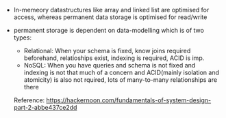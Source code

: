 - In-memeory datastructures like array and linked list are optimised for access, whereas permanent data storage is optimised for read/write 
- permanent storage is dependent on data-modelling which is of two types:
  - Relational: When your schema is fixed, know joins required beforehand, relatioships exist, indexing is required, ACID is imp.
  - NoSQL: When you have queries and schema is not fixed and indexing is not that much of a concern and ACID(mainly isolation and atomicity) is also not rquired, lots of many-to-many relationships are there
  
  
  Reference: https://hackernoon.com/fundamentals-of-system-design-part-2-abbe437ce2dd
  
